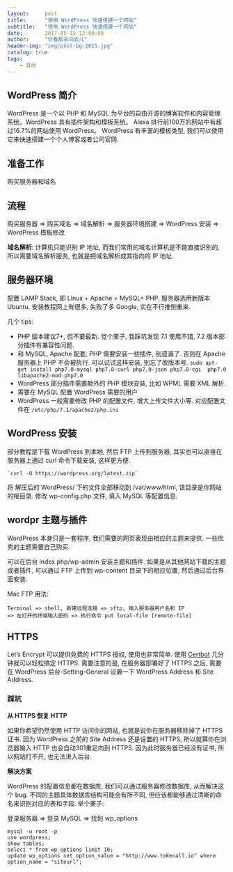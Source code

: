 ```yaml
---
layout:     post
title:      "使用 WordPress 快速搭建一个网站"
subtitle:   "使用 WordPress 快速搭建一个网站"
date:       2017-05-15 12:00:00
author:     "你看那朵乌云儿"
header-img: "img/post-bg-2015.jpg"
catalog: true
tags:
    - 其他
---
```


## WordPress 简介
WordPress 是一个以 PHP 和 MySQL 为平台的自由开源的博客软件和内容管理系统。WordPress 具有插件架构和模板系统。 Alexa 排行前100万的网站中有超过16.7%的网站使用 WordPress。 WordPress 有丰富的模板类型, 我们可以使用它来快速搭建一个个人博客或者公司官网.

## 准备工作

购买服务器和域名

## 流程

购买服务器 => 购买域名 => 域名解析 => 服务器环境搭建 => WordPress 安装 => WordPress 模板修改

**域名解析**: 计算机只能识别 IP 地址, 而我们常用的域名计算机是不能直接识别的, 所以需要域名解析服务, 也就是把域名解析成其指向的 IP 地址. 

## 服务器环境

配置 LAMP Stack, 即 Linux + Apache + MySQL+ PHP. 服务器选用新版本 Ubuntu. 安装教程网上有很多, 失败了多 Google, 实在不行推倒重来.

几个 tips: 

- PHP 版本建议7+, 但不要最新. 觉个栗子, 我踩坑发现 7.1 使用不错, 7.2 版本部分插件有兼容性问题.  
- 和 MySQL, Apache 配套, PHP 需要安装一些插件, 别遗漏了. 否则在 Apache 服务器上 PHP 不会被执行. 可以试试这样安装, 别忘了改版本号. `sudo apt-get install php7.0-mysql php7.0-curl php7.0-json php7.0-cgi  php7.0 libapache2-mod-php7.0`
- WordPress 部分插件需要额外的 PHP 模块安装, 比如 WPML 需要 XML 解析.
- 需要在 MySQL 配置 WordPress 需要的用户
- WordPress 一般需要修改 PHP 的配置文件, 增大上传文件大小等. 对应配置文件在 `/etc/php/7.1/apache2/php.ini`

## WordPress 安装

部分教程是下载 WordPress 到本地, 然后 FTP 上传到服务器, 其实也可以直接在服务器上通过 curl 命令下载安装, 这样更方便. 

	`curl -O https://wordpress.org/latest.zip`

将 解压后的 WordPress/ 下的文件全部移动到 /var/www/html, 该目录是你网站的根目录. 修改 wp-config.php 文件, 填入 MySQL 等配置信息.

## wordpr 主题与插件

WordPress 本身只是一套程序, 我们需要的网页表现由相应的主题来提供. 一些优秀的主题需要自己购买.  

可以在后台 index.php/wp-admin 安装主题和插件. 如果是从其他网站下载的主题或者插件, 可以通过 FTP 上传到 wp-content 目录下的相应位置, 然后通过后台界面安装.

Mac FTP 用法:  

	Terminal => shell, 新建远程连接 => sftp, 输入服务器用户名和 IP
	=> 在打开的终端输入密码 => 执行命令 put local-file [remote-file]


## HTTPS

Let’s Encrypt 可以提供免费的 HTTPS 授权, 使用也非常简单. 使用 [Certbot](https://certbot.eff.org/) 几分钟就可以轻松搞定 HTTPS. 需要注意的是, 在服务器部署好了 HTTPS 之后, 需要在 WordPress 后台-Setting-General 设置一下 WordPress Address 和 Site Address.  

### 踩坑

**从 HTTPS 恢复 HTTP**

如果你希望仍然使用 HTTP 访问你的网站, 也就是说你在服务器移除掉了 HTTPS 证书. 因为 WordPress 之前的 Site Address 还是设置的 HTTPS, 所以就算你在浏览器输入 HTTP 也会自动301重定向到 HTTPS. 因为此时服务器已经没有证书, 所以网站打不开, 也无法进入后台.

**解决方案**

WordPress 的配置信息都在数据库, 我们可以通过服务器修改数据库, 从而解决这个 bug. 不同的主题具体数据库结构可能会有所不同, 但应该都能够通过清晰的命名来识别对应的表和字段. 举个栗子:  

登录服务器 => 登录 MySQL => 找到 wp_options
	
	mysql -u root -p
	use wordpress;
	show tables;
	select * from wp_options limit 10;
	update wp_options set option_value = "http://www.tokenall.io" where option_name = "siteurl";

